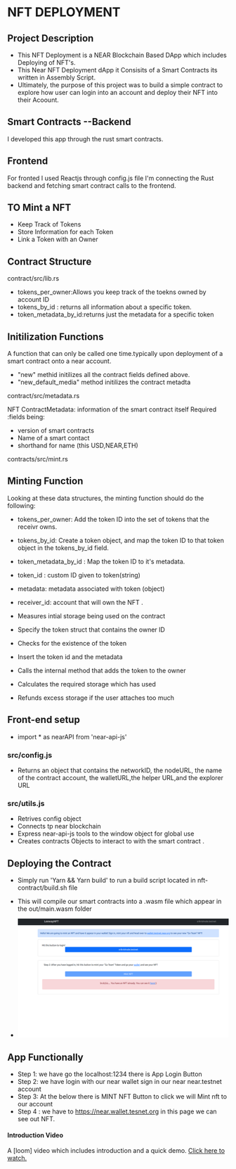# NFT DEPLOYMENT


##  Project Description

-  This NFT Deployment is a NEAR Blockchain Based DApp which includes Deploying of NFT's.
- This Near NFT Deployment dApp it Consisits of a Smart Contracts its written in Assembly Script.
-  Ultimately, the purpose of this project was to build a simple contract to explore how user can login into  an account and deploy their NFT into their Acoount. 

## Smart Contracts --Backend

I developed this app through the rust smart contracts.

## Frontend

For fronted I used Reactjs through config.js file I'm connecting the Rust backend and fetching smart contract calls to the frontend.



## TO Mint a NFT 
 - Keep Track of Tokens
 - Store Information for each Token
 -  Link  a Token with an Owner

 ## Contract Structure
 

 contract/src/lib.rs

- tokens_per_owner:Allows you keep track of the toekns owned by account ID
 - tokens_by_id : returns all information about a specific token.
 - token_metadata_by_id:returns just the metadata for a specific token


## Initilization Functions

A function that can only be called one time.typically upon deployment of a smart contract onto a near account.
- "new" methid initilizes all the contract fields defined above.
- "new_default_media" method initilizes the contract metadta

contract/src/metadata.rs

NFT ContractMetadata: information of the smart contract itself
Required :fields being:

- version of smart contracts
 - Name of a smart contact
 - shorthand for name (this USD,NEAR,ETH)


contracts/src/mint.rs

## Minting Function


Looking at these data structures, the minting function should do the following:
- tokens_per_owner: Add the token ID into the set of tokens that the receivr owns.
- tokens_by_id: Create a token object, and map the token ID to that token object in the tokens_by_id field.

- token_metadata_by_id : Map the token ID to it's metadata.

- token_id : custom ID given to token(string)
- metadata: metadata associated with token (object)
- receiver_id: account that will own the NFT .

- Measures intial storage being used on the contract
- Specify the token struct that contains the owner ID
- Checks for the existence of the token
- Insert the token id and the metadata
- Calls the internal method that adds the token to the owner
- Calculates the required storage which has used
- Refunds excess storage if the user attaches too much

## Front-end setup

- import * as nearAPI from 'near-api-js'

### src/config.js

- Returns an object that contains the networkID, the nodeURL, the name of the contract account, the walletURL,the helper URL,and the explorer URL

### src/utils.js

- Retrives config object
- Connects tp near blockchain
- Express near-api-js tools to the window object for global use
- Creates contracts Objects to interact to with the smart contract .

## Deploying the Contract


- Simply run 'Yarn && Yarn build' to run a build script located in nft-contract/build.sh file

- This will compile our smart contracts into a .wasm file which appear in the out/main.wasm folder


- ![nft.png](./src/assets/nft.png)

## App Functionally

- Step 1: we have go the localhost:1234 there is App Login Button 
- Step 2: we have login with our near wallet sign in our near near.testnet account
- Step 3: At the below there is MINT NFT Button to click we will Mint nft to our account
- Step 4 : we have to https://near.wallet.tesnet.org in this page we can see out NFT.

#### Introduction Video

A [loom] video which includes introduction and a quick demo.  [Click here to watch.](https://www.loom.com/share/ba11b6bb03cc43d58954fd5400934176)





